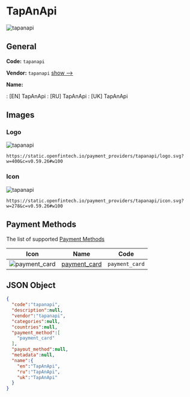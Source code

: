 
# TapAnApi 
![tapanapi](https://static.openfintech.io/payment_providers/tapanapi/logo.svg?w=400&c=v0.59.26#w100)  

## General 
 
**Code:** `tapanapi` 
 
**Vendor:** `tapanapi` [show -->](/vendors/tapanapi/) 
 
**Name:** 
 
:	[EN] TapAnApi 
:	[RU] TapAnApi 
:	[UK] TapAnApi 
 

## Images 

### Logo 
 
![tapanapi](https://static.openfintech.io/payment_providers/tapanapi/logo.svg?w=400&c=v0.59.26#w100)  

```
https://static.openfintech.io/payment_providers/tapanapi/logo.svg?w=400&c=v0.59.26#w100
```  

### Icon 
 
![tapanapi](https://static.openfintech.io/payment_providers/tapanapi/icon.svg?w=278&c=v0.59.26#w100)  

```
https://static.openfintech.io/payment_providers/tapanapi/icon.svg?w=278&c=v0.59.26#w100
```  

## Payment Methods 
 
The list of supported [Payment Methods](/payment-methods/) 

|Icon|Name|Code| 
|:---:|:---:|:---:| 
|![payment_card](https://static.openfintech.io/payment_methods/payment_card/icon.svg?w=278&c=v0.59.26#w100) |[payment_card](/payment-methods/payment_card/)|`payment_card`| 
 

## JSON Object 

```json
{
  "code":"tapanapi",
  "description":null,
  "vendor":"tapanapi",
  "categories":null,
  "countries":null,
  "payment_method":[
    "payment_card"
  ],
  "payout_method":null,
  "metadata":null,
  "name":{
    "en":"TapAnApi",
    "ru":"TapAnApi",
    "uk":"TapAnApi"
  }
}
```  
